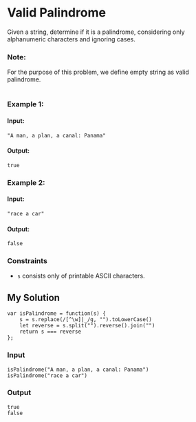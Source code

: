 # Valid Palindrome

Given a string, determine if it is a palindrome, considering only alphanumeric characters and ignoring cases.

### Note: 
For the purpose of this problem, we define empty string as valid palindrome.

#
### Example 1:
#### Input:
`"A man, a plan, a canal: Panama"`
#### Output:
`true`
### Example 2:
#### Input:
`"race a car"`
#### Output:
`false`

### Constraints

- `s` consists only of printable ASCII characters.

## My Solution 
```
var isPalindrome = function(s) {
    s = s.replace(/[^\w]|_/g, "").toLowerCase()
    let reverse = s.split("").reverse().join("")
    return s === reverse
};
```


### Input
```
isPalindrome("A man, a plan, a canal: Panama")
isPalindrome("race a car")
```

### Output
```
true
false
```
